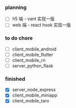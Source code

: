 ### planning

- [ ] h5 端 - vant 实现一版
- [ ] web 端 - react hook 实现一版

### to do chore

- [ ] client_mobile_android
- [ ] client_mobile_flutter
- [ ] client_mobile_rn
- [ ] server_python_flask

### finished

- [x] server_node_express 
- [x] client_mobile_miniapp
- [x] client_mobile_taro
